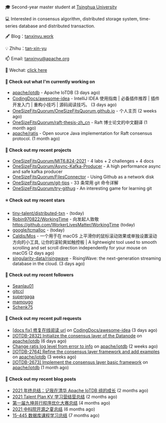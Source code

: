 🎓 Second-year master student at [Tsinghua University](https://www.tsinghua.edu.cn/)

💻 Interested in consensus algorithm, distributed storage system, time-series database and distributed transaction.

🖋 Blog：[tanxinyu.work](https://tanxinyu.work)

💡 Zhihu：[tan-xin-yu](https://www.zhihu.com/people/tan-xin-yu-22)

📫 Email: [tanxinyu@apache.org](mailto:tanxinyu@apache.org)

💬 Wechat: [click here](https://github.com/LebronAl/LebronAl/issues/1)

#### 👷 Check out what I'm currently working on

- [apache/iotdb](https://github.com/apache/iotdb) - Apache IoTDB (3 days ago)
- [CodingDocs/awesome-idea](https://github.com/CodingDocs/awesome-idea) - IntelliJ IDEA 使用指南 | 必备插件推荐 | 插件开发入门 | 重构小技巧 | 源码阅读技巧。  (3 days ago)
- [OneSizeFitsQuorum/OneSizeFitsQuorum.github.io](https://github.com/OneSizeFitsQuorum/OneSizeFitsQuorum.github.io) - 个人主页 (2 weeks ago)
- [OneSizeFitsQuorum/raft-thesis-zh_cn](https://github.com/OneSizeFitsQuorum/raft-thesis-zh_cn) - Raft 博士论文的中文翻译 (1 month ago)
- [apache/ratis](https://github.com/apache/ratis) - Open source Java implementation for Raft consensus protocol. (1 month ago)

#### 🌱 Check out my recent projects

- [OneSizeFitsQuorum/MIT6.824-2021](https://github.com/OneSizeFitsQuorum/MIT6.824-2021) - 4 labs &#43; 2 challenges &#43; 4 docs
- [OneSizeFitsQuorum/Async-Kafka-Producer](https://github.com/OneSizeFitsQuorum/Async-Kafka-Producer) - A high performance async and safe kafka producer
- [OneSizeFitsQuorum/FilesConnector](https://github.com/OneSizeFitsQuorum/FilesConnector) - Using Github as a network disk
- [OneSizeFitsQuorum/git-tips](https://github.com/OneSizeFitsQuorum/git-tips) - 33 条常用 git 命令详解
- [OneSizeFitsQuorum/try-githug](https://github.com/OneSizeFitsQuorum/try-githug) - An interesting game for learning git

#### ⭐ Check out my recent stars

- [tiny-talent/distributed-txn](https://github.com/tiny-talent/distributed-txn) -  (today)
- [Robin970822/WorkingTime](https://github.com/Robin970822/WorkingTime) - 向发起人致敬 https://github.com/WorkerLivesMatter/WorkingTime (today)
- [google/tcmalloc](https://github.com/google/tcmalloc) -  (today)
- [Caldis/Mos](https://github.com/Caldis/Mos) - 一个用于在 macOS 上平滑你的鼠标滚动效果或单独设置滚动方向的小工具, 让你的滚轮爽如触控板  |  A lightweight tool used to smooth scrolling and set scroll direction independently for your mouse on macOS (2 days ago)
- [singularity-data/risingwave](https://github.com/singularity-data/risingwave) - RisingWave: the next-generation streaming database in the cloud. (3 days ago)

#### 👯 Check out my recent followers

- [Seanlau01](https://github.com/Seanlau01)
- [gitccl](https://github.com/gitccl)
- [supergaga](https://github.com/supergaga)
- [mamougo](https://github.com/mamougo)
- [Schenk75](https://github.com/Schenk75)

#### 🔨 Check out my recent pull requests

- [[docs fix] 修复在线阅读 url](https://github.com/CodingDocs/awesome-idea/pull/3) on [CodingDocs/awesome-idea](https://github.com/CodingDocs/awesome-idea) (3 days ago)
- [[IOTDB-2832] Initialize the consensus layer of the Datanode](https://github.com/apache/iotdb/pull/5417) on [apache/iotdb](https://github.com/apache/iotdb) (6 days ago)
- [Change ratis log level from error to info](https://github.com/apache/iotdb/pull/5346) on [apache/iotdb](https://github.com/apache/iotdb) (2 weeks ago)
- [[IOTDB-2764] Refine the consensus layer framework and add examples](https://github.com/apache/iotdb/pull/5277) on [apache/iotdb](https://github.com/apache/iotdb) (3 weeks ago)
- [[IOTDB-2673] Implement the consensus layer basic framework](https://github.com/apache/iotdb/pull/5204) on [apache/iotdb](https://github.com/apache/iotdb) (1 month ago)

#### 📜 Check out my recent blog posts

- [2021 年终总结：记我在清华 Apache IoTDB 组的成长](https://tanxinyu.work/2021-annual-summary/) (2 months ago)
- [2021 Talent Plan KV 学习营结营总结](https://tanxinyu.work/tinykv/) (2 months ago)
- [第一届九坤并行程序优化大赛总结](https://tanxinyu.work/jiu-kun-parallel-program-optimization-contest/) (4 months ago)
- [2021 中科院开源之夏总结](https://tanxinyu.work/2021-summer-of-code/) (6 months ago)
- [15-445 数据库课程学习总结](https://tanxinyu.work/15-445/) (7 months ago)

